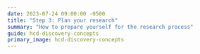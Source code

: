 ```yaml
---
date: 2023-07-24 09:00:00 -0500
title: "Step 3: Plan your research"
summary: "How to prepare yourself for the research process"
guide: hcd-discovery-concepts
primary_image: hcd-discovery-concepts
---
```

